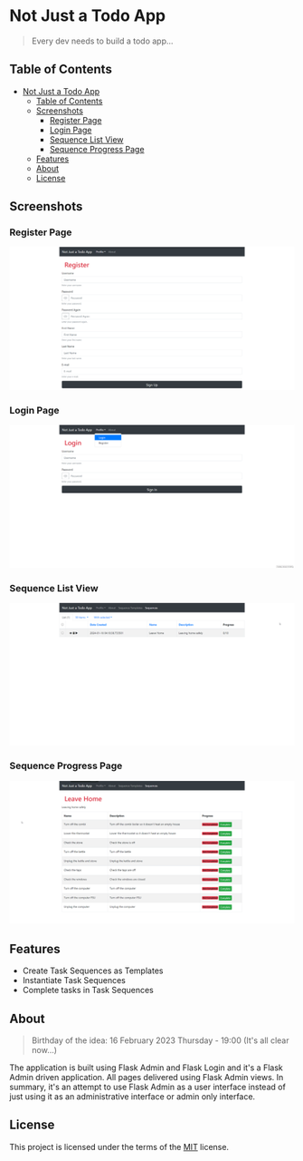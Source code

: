 # Not Just a Todo App

> Every dev needs to build a todo app...

## Table of Contents

- [Not Just a Todo App](#not-just-a-todo-app)
  - [Table of Contents](#table-of-contents)
  - [Screenshots](#screenshots)
    - [Register Page](#register-page)
    - [Login Page](#login-page)
    - [Sequence List View](#sequence-list-view)
    - [Sequence Progress Page](#sequence-progress-page)
  - [Features](#features)
  - [About](#about)
  - [License](#license)

## Screenshots

### Register Page

![Register Page](assets/register-page.png)

### Login Page

![Login Page](assets/login-page.png)

### Sequence List View

![Sequence List View](assets/sequence-list-view.png)

### Sequence Progress Page

![Sequence Progress Page](assets/sequence-progress.png)

## Features

- Create Task Sequences as Templates
- Instantiate Task Sequences
- Complete tasks in Task Sequences

## About

> Birthday of the idea: 16 February 2023 Thursday - 19:00 (It's all clear now...)

The application is built using Flask Admin and Flask Login and it's a Flask Admin driven application. All pages delivered using Flask Admin views. In summary, it's an attempt to use Flask Admin as a user interface instead of just using it as an administrative interface or admin only interface.

## License

This project is licensed under the terms of the [MIT](https://spdx.org/licenses/MIT.html) license.
